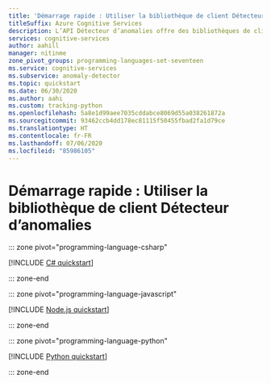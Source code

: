 ```yaml
---
title: 'Démarrage rapide : Utiliser la bibliothèque de client Détecteur d’anomalies'
titleSuffix: Azure Cognitive Services
description: L’API Détecteur d’anomalies offre des bibliothèques de client pour détecter les anomalies dans vos séries de données, soit par lot, soit sur des données de streaming.
services: cognitive-services
author: aahill
manager: nitinme
zone_pivot_groups: programming-languages-set-seventeen
ms.service: cognitive-services
ms.subservice: anomaly-detector
ms.topic: quickstart
ms.date: 06/30/2020
ms.author: aahi
ms.custom: tracking-python
ms.openlocfilehash: 5a8e1d99aee7035cddabce8069d55a038261872a
ms.sourcegitcommit: 93462ccb4dd178ec81115f50455fbad2fa1d79ce
ms.translationtype: HT
ms.contentlocale: fr-FR
ms.lasthandoff: 07/06/2020
ms.locfileid: "85986105"
---
```

# <a name="quickstart-use-the-anomaly-detector-client-library"></a>Démarrage rapide : Utiliser la bibliothèque de client Détecteur d’anomalies

::: zone pivot="programming-language-csharp"

[!INCLUDE [C# quickstart](../includes/quickstarts/anomaly-detector-client-library-csharp.md)]

::: zone-end

::: zone pivot="programming-language-javascript"

[!INCLUDE [Node.js quickstart](../includes/quickstarts/anomaly-detector-client-library-javascript.md)]

::: zone-end

::: zone pivot="programming-language-python"

[!INCLUDE [Python quickstart](../includes/quickstarts/anomaly-detector-client-library-python.md)]

::: zone-end
